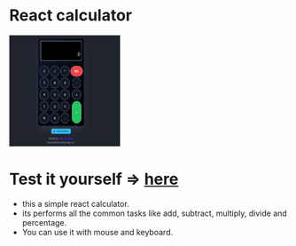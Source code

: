 <h1>React calculator</h1>
<img src="public/calculator.png" height="200px" width="200px">
<br/>
<h1>Test it yourself => <a href="https://salman3001.github.io/calculator-react/" target="_blank">here</a></h1>
<ul>
    <li> this a simple react calculator.</li>
    <li>its performs all the common tasks like add, subtract, multiply, divide and percentage.</li>
    <li>You can use it with mouse and keyboard. </li>
</ul>
